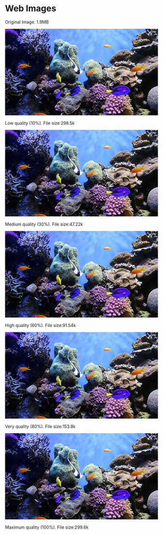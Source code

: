 <!DOCTYPE html>
<html lang="en">
  <head>
    <meta charset="UTF-8" />
    <title>Web Images</title>
  </head>

  <body>

  <h1>Web Images</h1>

  <p>Original Image: 1.9MB</p>

   <img src="coral-reef-low.jpg" alt="low quality jpg" />
    <p>Low quality (10%). File size:298.5k </p>

   <img src="coral-reef-medium.jpg" alt="medium quality jpg" />
    <p>Medium quality (30%). File size:47.22k </p>

   <img src="coral-reef-high.jpg" alt="high quality jpg" />
    <p>High quality (60%). File size:91.54k </p>

   <img src="coral-reef-very-high.jpg" alt="very high quality jpg" />
    <p>Very quality (80%). File size:153.8k </p>

<img src="coral-reef-maximum.jpg" alt="maximum quality jpg" />
    <p>Maximum quality (100%). File size:299.6k </p>


  </body>
</html>
